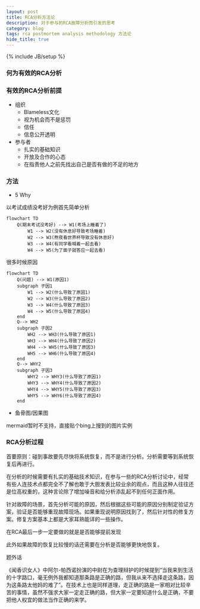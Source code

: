 ```yaml
---
layout: post
title: RCA分析方法论
description: 对于参与的RCA故障分析而引发的思考
category: blog
tags: rca postmortem analysis methodology 方法论
hide_title: true
---
```

{% include JB/setup %}

### 何为有效的RCA分析

### 有效的RCA分析前提

* 组织
  * Blameless文化
  * 视为机会而不是惩罚
  * 信任
  * 信息公开透明
* 参与者
  * 扎实的基础知识
  * 开放及合作的心态
  * 在指责他人之前先找出自己是否有做的不足的地方

### 方法

* 5 Why

以考试成绩没考好为例首先简单分析

```mermaid
flowchart TD
    Q(期末考试没考好) --> W1(考场上睡着了)
        W1 --> W2(没有休息好导致考场睡着)
        W2 --> W3(熬夜看世界杯导致没有休息好)
        W3 --> W4(有同学看喊着一起去看)
        W4 --> W5(为了面子就答应一起去看)
```

很多时候原因

```mermaid
flowchart TD
    Q(问题) --> W1(原因1)
    subgraph 子因1
        W1 --> W2(什么导致了原因1)
        W2 --> W3(什么导致了原因2)
        W3 --> W4(什么导致了原因3)
        W4 --> W5(什么导致了原因4)
    end
    Q--> WH2
    subgraph 子因2
        WH2 --> WH3(什么导致了原因1)
        WH3 --> WH4(什么导致了原因2)
        WH4 --> WH5(什么导致了原因3)
        WH5 --> WH6(什么导致了原因4)
    end
    Q--> WHY2
    subgraph 子因3
        WHY2 --> WHY3(什么导致了原因1)
        WHY3 --> WHY4(什么导致了原因2)
        WHY4 --> WHY5(什么导致了原因3)
        WHY5 --> WHY6(什么导致了原因4)
    end
```

* 鱼骨图/因果图

mermaid暂时不支持，直接贴个bing上搜到的图片实例


### RCA分析过程

首要原则：碰到事故要先尽快将系统恢复，而不是进行分析。分析需要等到系统恢复后再进行。

在分析的时候需要有扎实的基础技术知识，在参与一些的RCA分析讨论中，经常有些人连技术点都完全不了解也敢于大胆发表比较业余的观点，而且这种人往往还是位高权重的，这种言论除了增加噪音和给分析添乱起不到任何正面作用。

针对故障的场景，首先分析可能的原因，然后根据这些可能的原因分别制定验证方案，验证是否能够重现故障现场。如果重现说明原因找到了，然后针对性的修复方案。修复方案基本上都是大家耳熟能详的一些操作。

在RCA最后一步一定要做的就是是否能够提前发现

此外如果故障的恢复比较慢的话还需要在分析是否能够更快地恢复。

题外话

《闻香识女人》中阿尔-帕西诺扮演的中尉在为查理辩护的时候提到“当我来到生活的十字路口，毫无例外我都知道那条路是正确的路，但我从来不选择走这条路，因为这条路太他妈的难了”。在技术上也是同样道理，走正确的路是一家相对比较辛苦的事情，虽然不强求大家一定走正确的路，但大家一定要知道什么是正确，不要把他人权宜的做法当作正确的来学。